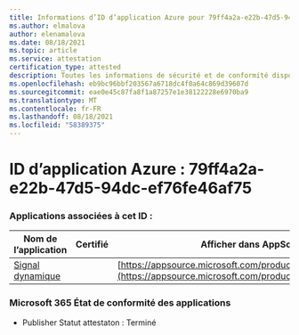 ```yaml
---
title: Informations d’ID d’application Azure pour 79ff4a2a-e22b-47d5-94dc-ef76fe46af75
ms.author: elmalova
author: elenamalova
ms.date: 08/18/2021
ms.topic: article
ms.service: attestation
certification_type: attested
description: Toutes les informations de sécurité et de conformité disponibles pour 79ff4a2a-e22b-47d5-94dc-ef76fe46af75.
ms.openlocfilehash: eb9bc96bbf203567a6718dc4f0a64c869d39607d
ms.sourcegitcommit: eae0e45c87fa8f1a87257e1e38122228e6970ba9
ms.translationtype: MT
ms.contentlocale: fr-FR
ms.lasthandoff: 08/18/2021
ms.locfileid: "58389375"
---
```

# <a name="azure-app-id-79ff4a2a-e22b-47d5-94dc-ef76fe46af75"></a>ID d’application Azure : 79ff4a2a-e22b-47d5-94dc-ef76fe46af75


### <a name="apps-associated-with-this-id"></a>Applications associées à cet ID :
| **Nom de l’application** | **Certifié** | **Afficher dans AppSource** |
|--------------|---------------|-----------------------|
| [Signal dynamique](https://docs.microsoft.com/microsoft-365-app-certification/forward/WA200000102) |  | [https://appsource.microsoft.com/product/office/WA200000102](https://appsource.microsoft.com/product/office/WA200000102) |

### <a name="microsoft-365-app-compliance-status"></a>Microsoft 365 État de conformité des applications
- Publisher Statut attestaton : Terminé
